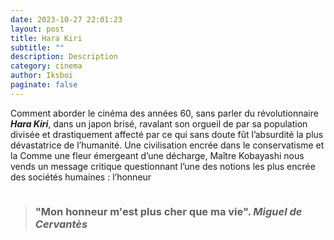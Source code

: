 ```yaml
---
date: 2023-10-27 22:01:23
layout: post
title: Hara Kiri
subtitle: ""
description: Description
category: cinema
author: Iksboi
paginate: false
---
```



Comment aborder le cinéma des années 60, sans parler du révolutionnaire ***Hara Kiri***, dans un japon brisé, ravalant son orgueil de par sa population divisée et drastiquement affecté par ce qui sans doute fût l’absurdité la plus dévastatrice de l’humanité. Une civilisation encrée dans le conservatisme et la Comme une fleur émergeant d’une décharge, Maître Kobayashi nous vends un message critique questionnant l’une des notions les plus encrée des sociétés humaines : l’honneur

![]()

> ### "Mon honneur m'est plus cher que ma vie". *Miguel de Cervantès*
